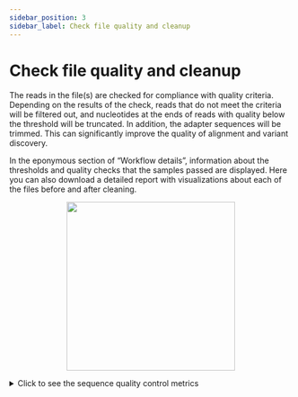 ```yaml
---
sidebar_position: 3
sidebar_label: Check file quality and cleanup
---
```


# Check file quality and cleanup

The reads in the file(s) are checked for compliance with quality criteria. Depending on the results of the check, reads that do not meet the criteria will be filtered out, and nucleotides at the ends of reads with quality below the threshold will be truncated. In addition, the adapter sequences will be trimmed. This can significantly improve the quality of alignment and variant discovery.

In the eponymous section of “Workflow details”, information about the thresholds and quality checks that the samples passed are displayed. Here you can also download a detailed report with visualizations about each of the files before and after cleaning.

<p align="center">
<img src={require('/img/eng/20-quality-control-report.png').default} width="300"/>
</p>

<details>
<summary>Click to see the sequence quality control metrics</summary>

#### The sequence quality control metrics

<table>
  <tr>
   <td>Metric
   </td>
   <td>Description
   </td>
   <td>Threshold
   </td>
  </tr>
  <tr>
   <td>Total sequences
   </td>
   <td>Number of sequences
   </td>
   <td>>200 000
   </td>
  </tr>
  <tr>
   <td>Length distribution
   </td>
   <td>Sequence length distribution
   </td>
   <td>Short sequences percent &lt; 25%, short sequence length ≤ 20
   </td>
  </tr>
  <tr>
   <td>Tiles sequence quality
   </td>
   <td>Number of tiles
   </td>
   <td>Number of tile bad quality cells with maximum deviation 1,165 &lt; 7
   </td>
  </tr>
  <tr>
   <td>First base sequence quality
   </td>
   <td>First nucleotides quality
   </td>
   <td>10% of the lowest quality first bases (3 nucleotides) are of quality > 20
   </td>
  </tr>
  <tr>
   <td>Middle base sequence quality
   </td>
   <td>Middle nucleotides quality
   </td>
   <td>10% of the lowest quality middle bases are of quality > 20
   </td>
  </tr>
  <tr>
   <td>Last base sequence quality
   </td>
   <td>Last nucleotides quality
   </td>
   <td>10% of the lowest quality last bases (3 nucleotides) are of quality > 20
   </td>
  </tr>
  <tr>
   <td>Overrepresented sequences
   </td>
   <td>Overrepresented sequences
   </td>
   <td>Overrepresented sequences percent &lt; 1
   </td>
  </tr>
  <tr>
   <td>Adapter contaminated
   </td>
   <td>Adapter sequence contamination
   </td>
   <td>Adapter contaminated percent &lt; 1
   </td>
  </tr>
  <tr>
   <td>Base N content
   </td>
   <td>Number of N among bases
   </td>
   <td>N content percent &lt; 20
   </td>
  </tr>
  <tr>
   <td>GC content
   </td>
   <td>GC content
   </td>
   <td>Presence of one GC peak
   </td>
  </tr>
  <tr>
   <td>Base sequence content
   </td>
   <td>AT/GC ratio
   </td>
   <td>Average difference between A and T &lt; 1%, maximum difference &lt; 20%, average difference between G and C &lt; 1%, maximum difference &lt; 20%
   </td>
  </tr>
</table>

</details>
